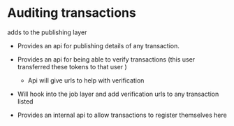 # Auditing transactions

adds to the publishing layer

* Provides an api for publishing details of any transaction.

* Provides an api for being able to verify transactions (this user transferred these tokens to that user )
    * Api will give urls to help with verification

* Will hook into the job layer and add verification urls to any transaction listed

* Provides an internal api to allow transactions to register themselves here